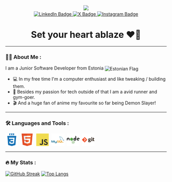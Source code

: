 <div id="header" align="center">
  <img src="https://i.giphy.com/media/v1.Y2lkPTc5MGI3NjExdG9vNjR0NXFhOXhwZjQ4Z3R2Ym1ueHI2ZXJrOXh4OGltazcwZ2lvcSZlcD12MV9pbnRlcm5hbF9naWZfYnlfaWQmY3Q9Zw/tEcIyVc6ukQV2eb86t/giphy.gif" width="200"/>
  
<div id="badges">
  <a href="https://www.linkedin.com/in/kaspar-pavel-3332142a6/">
    <img src="https://img.shields.io/badge/LinkedIn-blue?style=for-the-badge&logo=linkedin&logoColor=white" alt="LinkedIn Badge"/>
  </a>
  <a href="https://x.com/pvlmedia">
    <img src="https://img.shields.io/badge/X(Twitter)-000000?style=for-the-badge&logo=twitter&logoColor=white" alt="X Badge"/>
  </a>
  <a href="https://www.instagram.com/__tuvi9__/">
    <img src="https://img.shields.io/badge/Instagram-E4405F?style=for-the-badge&logo=instagram&logoColor=white" alt="Instagram Badge"/>
  </a>
</div>
<h1>
  Set your heart ablaze ❤️‍🔥
</h1>
</div>

---
### :man_technologist: About Me :
I am a Junior Software Developer from Estonia <img src="https://upload.wikimedia.org/wikipedia/commons/8/8f/Flag_of_Estonia.svg" alt="Estonian Flag" style="width:16px;height:auto;vertical-align:middle;"/>
- 💻 In my free time I'm a computer enthusiast and like tweaking / building them.
- 🏃 Besides my passion for tech outside of that I am a avid runner and gym-goer.
- 🎬 And a huge fan of anime my favourite so far being Demon Slayer!


---
### :hammer_and_wrench: Languages and Tools :
<div>
  <img src="https://github.com/devicons/devicon/blob/master/icons/css3/css3-plain-wordmark.svg"  title="CSS3" alt="CSS" width="40" height="40"/>&nbsp;
  <img src="https://github.com/devicons/devicon/blob/master/icons/html5/html5-original.svg" title="HTML5" alt="HTML" width="40" height="40"/>&nbsp;
  <img src="https://github.com/devicons/devicon/blob/master/icons/javascript/javascript-original.svg" title="JavaScript" alt="JavaScript" width="40" height="40"/>&nbsp;
  <img src="https://github.com/devicons/devicon/blob/master/icons/mysql/mysql-original-wordmark.svg" title="MySQL"  alt="MySQL" width="40" height="40"/>&nbsp;
  <img src="https://github.com/devicons/devicon/blob/master/icons/nodejs/nodejs-original-wordmark.svg" title="NodeJS" alt="NodeJS" width="40" height="40"/>&nbsp;
  <img src="https://github.com/devicons/devicon/blob/master/icons/git/git-original-wordmark.svg" title="Git" **alt="Git" width="40" height="40"/>
</div>

---
### :fire: My Stats :
[![GitHub Streak](https://github-readme-streak-stats.herokuapp.com?user=tuvi9&theme=shadow-orange)](https://git.io/streak-stats)
[![Top Langs](https://github-readme-stats.vercel.app/api/top-langs/?username=Tuvi9&layout=compact&theme=dark&bg_color=0d1117&border_color=FF6600&text_color=ffffff)](https://github.com/anuraghazra/github-readme-stats)








